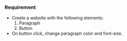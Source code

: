 ### Requirement

- Create a website with the following elements:
  1. Paragraph
  2. Button
- On button click, change paragraph color and font-size.

